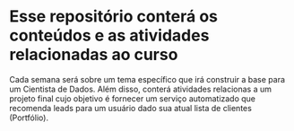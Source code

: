 # Esse repositório conterá os conteúdos e as atividades relacionadas ao curso

Cada semana será sobre um tema específico que irá construir a base para um Cientista de Dados. Além disso, conterá atividades relacionas a um projeto final cujo objetivo é fornecer um serviço automatizado que recomenda leads para um usuário dado sua atual lista de clientes (Portfólio).
